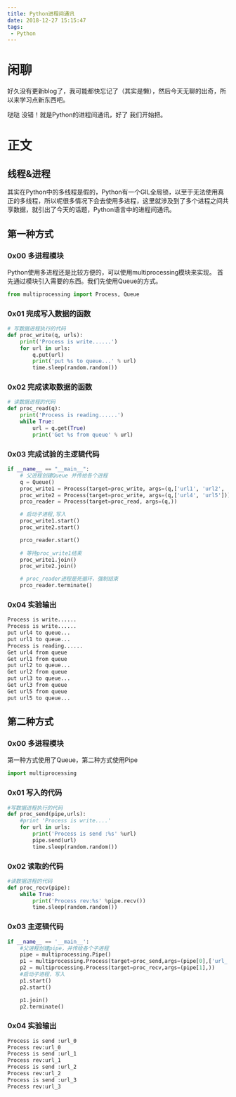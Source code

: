 ```yaml
---
title: Python进程间通讯
date: 2018-12-27 15:15:47
tags:
 - Python
---
```


# 闲聊
好久没有更新blog了，我可能都快忘记了（其实是懒），然后今天无聊的出奇，所以来学习点新东西吧。

哒哒 没错！就是Python的进程间通讯，好了 我们开始把。

# 正文
## 线程&进程
其实在Python中的多线程是假的，Python有一个GIL全局锁，以至于无法使用真正的多线程，所以呢很多情况下会去使用多进程，这里就涉及到了多个进程之间共享数据，就引出了今天的话题，Python语言中的进程间通讯。

## 第一种方式
### 0x00 多进程模块
Python使用多进程还是比较方便的，可以使用multiprocessing模块来实现。
首先通过模块引入需要的东西。我们先使用Queue的方式。
``` python
from multiprocessing import Process, Queue
```

<!-- more -->
### 0x01 完成写入数据的函数
``` Python
# 写数据进程执行的代码
def proc_write(q, urls):
    print('Process is write......')
    for url in urls:
        q.put(url)
        print('put %s to queue...' % url)
        time.sleep(random.random())
```

### 0x02 完成读取数据的函数
``` Python
# 读数据进程的代码
def proc_read(q):
    print('Process is reading......')
    while True:
        url = q.get(True)
        print('Get %s from queue' % url)
```

### 0x03 完成试验的主逻辑代码
``` python
if __name__ == "__main__":
    # 父进程创建Queue 并传给各个进程
    q = Queue()
    proc_write1 = Process(target=proc_write, args=(q,['url1', 'url2', 'url3']))
    proc_write2 = Process(target=proc_write, args=(q,['url4', 'url5']))
    prco_reader = Process(target=proc_read, args=(q,))

    # 启动子进程,写入
    proc_write1.start()
    proc_write2.start()

    prco_reader.start()
    
    # 等待proc_write1结束
    proc_write1.join()
    proc_write2.join()

    # proc_reader进程是死循环，强制结束
    prco_reader.terminate()
```

### 0x04 实验输出
``` bash
Process is write......
Process is write......
put url4 to queue...
put url1 to queue...
Process is reading......
Get url4 from queue
Get url1 from queue
put url2 to queue...
Get url2 from queue
put url3 to queue...
Get url3 from queue
Get url5 from queue
put url5 to queue...
```

## 第二种方式
### 0x00 多进程模块
第一种方式使用了Queue，第二种方式使用Pipe
``` python
import multiprocessing
```

### 0x01 写入的代码
``` python
#写数据进程执行的代码
def proc_send(pipe,urls):
    #print 'Process is write....'
    for url in urls:
        print('Process is send :%s' %url)
        pipe.send(url)
        time.sleep(random.random())
```

### 0x02 读取的代码
``` python
#读数据进程的代码
def proc_recv(pipe):
    while True:
        print('Process rev:%s' %pipe.recv())
        time.sleep(random.random())
```

### 0x03 主逻辑代码
``` python
if __name__ == '__main__':
    #父进程创建pipe，并传给各个子进程
    pipe = multiprocessing.Pipe()
    p1 = multiprocessing.Process(target=proc_send,args=(pipe[0],['url_'+str(i) for i in range(10) ]))
    p2 = multiprocessing.Process(target=proc_recv,args=(pipe[1],))
    #启动子进程，写入
    p1.start()
    p2.start()

    p1.join()
    p2.terminate()
```

### 0x04 实验输出
``` bash
Process is send :url_0
Process rev:url_0
Process is send :url_1
Process rev:url_1
Process is send :url_2
Process rev:url_2
Process is send :url_3
Process rev:url_3
```
